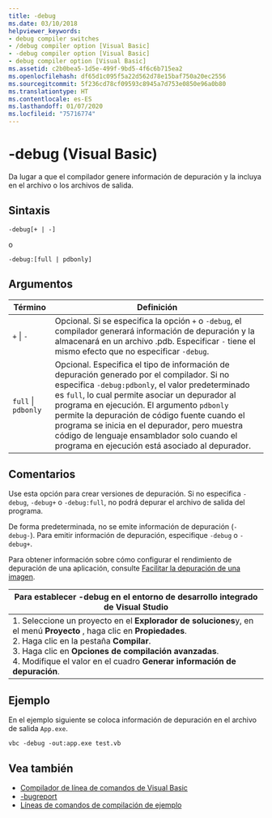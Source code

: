 ```yaml
---
title: -debug
ms.date: 03/10/2018
helpviewer_keywords:
- debug compiler switches
- /debug compiler option [Visual Basic]
- -debug compiler option [Visual Basic]
- debug compiler option [Visual Basic]
ms.assetid: c2b0bea5-1d5e-499f-9bd5-4f6c6b715ea2
ms.openlocfilehash: df65d1c095f5a22d562d78e15baf750a20ec2556
ms.sourcegitcommit: 5f236cd78cf09593c8945a7d753e0850e96a0b80
ms.translationtype: HT
ms.contentlocale: es-ES
ms.lasthandoff: 01/07/2020
ms.locfileid: "75716774"
---
```

# <a name="-debug-visual-basic"></a>-debug (Visual Basic)

Da lugar a que el compilador genere información de depuración y la incluya en el archivo o los archivos de salida.

## <a name="syntax"></a>Sintaxis

```console
-debug[+ | -]
```

o

```console
-debug:[full | pdbonly]
```

## <a name="arguments"></a>Argumentos

|Término|Definición|
|---|---|
|`+` &#124; `-`|Opcional. Si se especifica la opción `+` o `-debug`, el compilador generará información de depuración y la almacenará en un archivo .pdb. Especificar `-` tiene el mismo efecto que no especificar `-debug`.|
|`full` &#124; `pdbonly`|Opcional. Especifica el tipo de información de depuración generado por el compilador. Si no especifica `-debug:pdbonly`, el valor predeterminado es `full`, lo cual permite asociar un depurador al programa en ejecución. El argumento `pdbonly` permite la depuración de código fuente cuando el programa se inicia en el depurador, pero muestra código de lenguaje ensamblador solo cuando el programa en ejecución está asociado al depurador.|

## <a name="remarks"></a>Comentarios

Use esta opción para crear versiones de depuración. Si no especifica `-debug`, `-debug+` o `-debug:full`, no podrá depurar el archivo de salida del programa.

De forma predeterminada, no se emite información de depuración (`-debug-`). Para emitir información de depuración, especifique `-debug` o `-debug+`.

Para obtener información sobre cómo configurar el rendimiento de depuración de una aplicación, consulte [Facilitar la depuración de una imagen](../../../framework/debug-trace-profile/making-an-image-easier-to-debug.md).

|Para establecer -debug en el entorno de desarrollo integrado de Visual Studio|
|---|
|1.  Seleccione un proyecto en el **Explorador de soluciones**y, en el menú **Proyecto** , haga clic en **Propiedades**. <br />2.  Haga clic en la pestaña **Compilar**.<br />3.  Haga clic en **Opciones de compilación avanzadas**.<br />4.  Modifique el valor en el cuadro **Generar información de depuración**.|

## <a name="example"></a>Ejemplo

En el ejemplo siguiente se coloca información de depuración en el archivo de salida `App.exe`.

```console
vbc -debug -out:app.exe test.vb
```

## <a name="see-also"></a>Vea también

- [Compilador de línea de comandos de Visual Basic](../../../visual-basic/reference/command-line-compiler/index.md)
- [-bugreport](../../../visual-basic/reference/command-line-compiler/bugreport.md)
- [Líneas de comandos de compilación de ejemplo](../../../visual-basic/reference/command-line-compiler/sample-compilation-command-lines.md)
